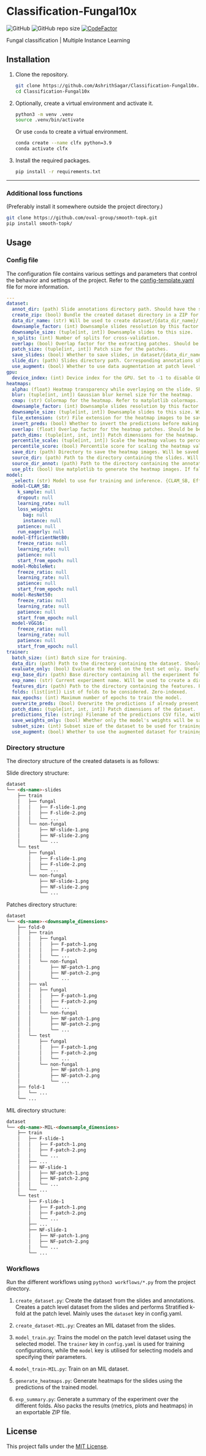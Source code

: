 # Classification-Fungal10x

![GitHub](https://img.shields.io/github/license/AshrithSagar/Classification-Fungal10x) ![GitHub repo size](https://img.shields.io/github/repo-size/AshrithSagar/Classification-Fungal10x) [![CodeFactor](https://www.codefactor.io/repository/github/AshrithSagar/Classification-Fungal10x/badge)](https://www.codefactor.io/repository/github/AshrithSagar/Classification-Fungal10x)

Fungal classification | Multiple Instance Learning

## Installation

1. Clone the repository.

    ```bash
    git clone https://github.com/AshrithSagar/Classification-Fungal10x.git
    cd Classification-Fungal10x
    ```

2. Optionally, create a virtual environment and activate it.

    ```bash
    python3 -m venv .venv
    source .venv/bin/activate
    ```

    Or use `conda` to create a virtual environment.

    ```bash
    conda create --name clfx python=3.9
    conda activate clfx
    ```

3. Install the required packages.

    ```bash
    pip install -r requirements.txt
    ```

---

### Additional loss functions

(Preferably install it somewhere outside the project directory.)

```bash
git clone https://github.com/oval-group/smooth-topk.git
pip install smooth-topk/
```

## Usage

### Config file

The configuration file contains various settings and parameters that control the behavior and settings of the project.
Refer to the [config-template.yaml](config-template.yaml) file for more information.

```yaml
---
dataset:
  annot_dir: (path) Slide annotations directory path. Should have the same names as that in slide_dir.
  create_zip: (bool) Bundle the created dataset directory in a ZIP for easier download.
  data_dir_name: (str) Will be used to create dataset/{data_dir_name}/;
  downsample_factor: (int) Downsample slides resolution by this factor. Defaults to preserve aspect ratio.
  downsample_size: (tuple[int, int]) Downsample slides to this size.
  n_splits: (int) Number of splits for cross-validation.
  overlap: (bool) Overlap factor for the extracting patches. Should be between 0 and 1.
  patch_size: (tuple[int, int]) Patch size for the patches.
  save_slides: (bool) Whether to save slides, in dataset/{data_dir_name}-slides/;
  slide_dir: (path) Slides directory path. Corresponding annotations should be in annot_dir.
  use_augment: (bool) Whether to use data augmentation at patch level for the train split. Preferably always use as True.
gpu:
  device_index: (int) Device index for the GPU. Set to -1 to disable GPU and use CPU instead.
heatmaps:
  alpha: (float) Heatmap transparency while overlaying on the slide. Should be between 0 and 1.
  blur: (tuple[int, int]) Gaussian blur kernel size for the heatmap.
  cmap: (str) Colormap for the heatmap. Refer to matplotlib colormaps.
  downsample_factor: (int) Downsample slides resolution by this factor. Will be used when source_dir is provided.
  downsample_size: (tuple[int, int]) Downsample slides to this size. Will be used when source_dir is provided.
  file_extension: (str) File extension for the heatmap images to be saved.
  invert_preds: (bool) Whether to invert the predictions before making the heatmaps. Default is true.
  overlap: (float) Overlap factor for the heatmap patches. Should be between 0 and 1.
  patch_dims: (tuple[int, int, int]) Patch dimensions for the heatmap.
  percentile_scale: (tuple[int, int]) Scale the heatmap values to percentile. Uses numpy.percentile();
  percentile_score: (bool) Percentile score for scaling the heatmap values. Uses scipy.stats.percentileofscore();
  save_dir: (path) Directory to save the heatmap images. Will be saved at {exp_base_dir}/{exp_name}/{fold-*}/{save_dir}/;
  source_dir: (path) Path to the directory containing the slides. Will be used to get the predictions for the heatmap.
  source_dir_annot: (path) Path to the directory containing the annotations corresponding to the slides in source_dir. Slides should have the same names as in source_dir. Will be used to overlap with the heatmap for easier visualisation. Set to null to use source_dir slides itself for heatmaps.
  use_plt: (bool) Use matplotlib to generate the heatmap images. If false, then heatmaps will match original slide dimensions.
model:
  _select: (str) Model to use for training and inference. {CLAM_SB, EfficientNetB0, MobileNet, ResNet50, VGG16}.
  model-CLAM_SB:
    k_sample: null
    dropout: null
    learning_rate: null
    loss_weights:
      bag: null
      instance: null
    patience: null
    run_eagerly: null
  model-EfficientNetB0:
    freeze_ratio: null
    learning_rate: null
    patience: null
    start_from_epoch: null
  model-MobileNet:
    freeze_ratio: null
    learning_rate: null
    patience: null
    start_from_epoch: null
  model-ResNet50:
    freeze_ratio: null
    learning_rate: null
    patience: null
    start_from_epoch: null
  model-VGG16:
    freeze_ratio: null
    learning_rate: null
    patience: null
    start_from_epoch: null
trainer:
  batch_size: (int) Batch size for training.
  data_dir: (path) Path to the directory containing the dataset. Should likely be as some dataset/{data_dir_name}/; Should contain within as /fold-*/{train, val, test}/{fungal, non-fungal}/; Refer to the directory structure.
  evaluate_only: (bool) Evaluate the model on the test set only. Useful for only evaluating a trained model.
  exp_base_dir: (path) Base directory containing all the experiment folders. Usually set to experiments/.
  exp_name: (str) Current experiment name. Will be used to create a directory in exp_base_dir. {exp_base_dir}/{exp_name}/;
  features_dir: (path) Path to the directory containing the features. Particularly for the MIL datasets.
  folds: (list[int]) List of folds to be considered. Zero-indexed.
  max_epochs: (int) Maximum number of epochs to train the model.
  overwrite_preds: (bool) Overwrite the predictions if already present. Checks for {exp_base_dir}/{exp_name}/{fold-*}/preds.csv;
  patch_dims: (tuple[int, int, int]) Patch dimensions of the dataset.
  predictions_file: (string) Filename of the predictions CSV file, without the extension.
  save_weights_only: (bool) Whether only the model's weights will be saved during model checkpointing, excluding the model architecture or configuration. Useful for subclassed models of tf.keras.Model, which can be reconstructed from definition.
  subset_size: (int) Subset size of the dataset to be used for training. Used for trial purposes. Set to null to use the entire dataset.
  use_augment: (bool) Whether to use the augmented dataset for training present at train/, or use train_unaugmented/ for training. Whole path:- dataset/{data_dir_name}/fold-*/{train,train_unaugmented}/;
```

### Directory structure

The directory structure of the created datasets is as follows:

Slide directory structure:

```markdown
dataset
└── <ds-name>-slides
    ├── train
    │   ├── fungal
    │   │   ├── F-slide-1.png
    │   │   ├── F-slide-2.png
    │   │   └── ...
    │   └── non-fungal
    │       ├── NF-slide-1.png
    │       ├── NF-slide-2.png
    │       └── ...
    └── test
        ├── fungal
        │   ├── F-slide-1.png
        │   ├── F-slide-2.png
        │   └── ...
        └── non-fungal
            ├── NF-slide-1.png
            ├── NF-slide-2.png
            └── ...
```

Patches directory structure:

```markdown
dataset
└── <ds-name>-<downsample_dimensions>
    ├── fold-0
    │   ├── train
    │   │   ├── fungal
    │   │   │   ├── F-patch-1.png
    │   │   │   ├── F-patch-2.png
    │   │   │   └── ...
    │   │   └── non-fungal
    │   │       ├── NF-patch-1.png
    │   │       ├── NF-patch-2.png
    │   │       └── ...
    │   ├── val
    │   │   ├── fungal
    │   │   │   ├── F-patch-1.png
    │   │   │   ├── F-patch-2.png
    │   │   │   └── ...
    │   │   └── non-fungal
    │   │       ├── NF-patch-1.png
    │   │       ├── NF-patch-2.png
    │   │       └── ...
    │   └── test
    │       ├── fungal
    │       │   ├── F-patch-1.png
    │       │   ├── F-patch-2.png
    │       │   └── ...
    │       └── non-fungal
    │           ├── NF-patch-1.png
    │           ├── NF-patch-2.png
    │           └── ...
    ├── fold-1
    │   └── ...
    └── ...
```

MIL directory structure:

```markdown
dataset
└── <ds-name>-MIL-<downsample_dimensions>
    ├── train
    │   ├── F-slide-1
    │   │   ├── F-patch-1.png
    │   │   ├── F-patch-2.png
    │   │   └── ...
    │   ├── ...
    │   ├── NF-slide-1
    │   │   ├── NF-patch-1.png
    │   │   ├── NF-patch-2.png
    │   │   └── ...
    │   └── ...
    └── test
        ├── F-slide-1
        │   ├── F-patch-1.png
        │   ├── F-patch-2.png
        │   └── ...
        ├── ...
        ├── NF-slide-1
        │   ├── NF-patch-1.png
        │   ├── NF-patch-2.png
        │   └── ...
        └── ...
```

### Workflows

Run the different workflows using `python3 workflows/*.py` from the project directory.

1. `create_dataset.py`:
Create the dataset from the slides and annotations.
Creates a patch level dataset from the slides and performs Stratified k-fold at the patch level.
Mainly uses the `dataset` key in config.yaml.

1. `create_dataset-MIL.py`:
Creates an MIL dataset from the slides.

1. `model_train.py`:
Trains the model on the patch level dataset using the selected model.
The `trainer` key in `config.yaml` is used for training configurations, while the `model` key is utilised for selecting models and specifying their parameters.

1. `model_train-MIL.py`:
Train on an MIL dataset.

1. `generate_heatmaps.py`:
Generate heatmaps for the slides using the predictions of the trained model.

1. `exp_summary.py`:
Generate a summary of the experiment over the different folds.
Also packs the results (metrics, plots and heatmaps) in an exportable ZIP file.

## License

This project falls under the [MIT License](LICENSE).
